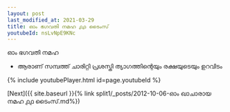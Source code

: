 ```yaml
---
layout: post
last_modified_at: 2021-03-29
title: ഓം ഭഗവതി നമഹ ൧൧ ടൈംസ്
youtubeId: nsLvNpE9KNc
---
```

 
 
 ഓം ഭഗവതി നമഹ 
 
 -  ആരാണ് സമ്പത്ത് ചാരിറ്റി പ്രശസ്തി ത്യാഗത്തിന്റെയും രക്ഷയുടെയും ഉറവിടം 
 
  
 
  
 
 
 
 
 
 


{% include youtubePlayer.html id=page.youtubeId %}
 
[Next]({{ site.baseurl }}{% link  split1/_posts/2012-10-06-ഓം ഖാചാരായ നമഹ ൧൧ ടൈംസ്.md%})
 
